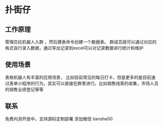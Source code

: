 # 扑街仔

## 工作原理

管理员拉机器人入群 ，然后建表命令创建一个数据表。 群成员就可以通过对应的格式自行录入数据，通过导出记录到excel可以对记录数据进行统计和维护

## 使用场景

表格机器人有丰富的应用场景， 比如目前常见的每日打卡，但是更多的是目前通过表单小程序的行为，其实可以直接在群里进行。比如销售线索的收集，市场人员的销售业绩登记等等

## 联系

免费内测开放中，支持源码定制部署
添加微信 tianshe00
